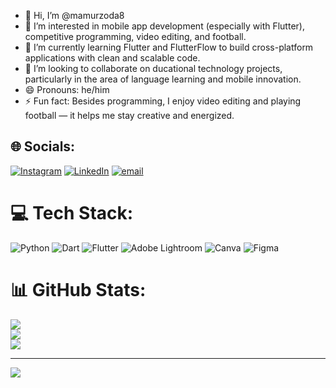 - 👋 Hi, I’m @mamurzoda8
- 👀 I’m interested in mobile app development (especially with Flutter), competitive programming, video editing, and football.
- 🌱 I’m currently learning Flutter and FlutterFlow to build cross-platform applications with clean and scalable code.
- 💞️ I’m looking to collaborate on ducational technology projects, particularly in the area of language learning and mobile innovation.
- 😄 Pronouns: he/him
- ⚡ Fun fact: Besides programming, I enjoy video editing and playing football — it helps me stay creative and energized.



## 🌐 Socials:
[![Instagram](https://img.shields.io/badge/Instagram-%23E4405F.svg?logo=Instagram&logoColor=white)](https://instagram.com/mamurzoda.8) [![LinkedIn](https://img.shields.io/badge/LinkedIn-%230077B5.svg?logo=linkedin&logoColor=white)](https://linkedin.com/in/mustafo-mamurzoda) [![email](https://img.shields.io/badge/Email-D14836?logo=gmail&logoColor=white)](mailto:mustafomamurzoda08@gmail.com) 

# 💻 Tech Stack:
![Python](https://img.shields.io/badge/python-3670A0?style=for-the-badge&logo=python&logoColor=ffdd54) ![Dart](https://img.shields.io/badge/dart-%230175C2.svg?style=for-the-badge&logo=dart&logoColor=white) ![Flutter](https://img.shields.io/badge/Flutter-%2302569B.svg?style=for-the-badge&logo=Flutter&logoColor=white) ![Adobe Lightroom](https://img.shields.io/badge/Adobe%20Lightroom-31A8FF.svg?style=for-the-badge&logo=Adobe%20Lightroom&logoColor=white) ![Canva](https://img.shields.io/badge/Canva-%2300C4CC.svg?style=for-the-badge&logo=Canva&logoColor=white) ![Figma](https://img.shields.io/badge/figma-%23F24E1E.svg?style=for-the-badge&logo=figma&logoColor=white)
# 📊 GitHub Stats:
![](https://github-readme-stats.vercel.app/api?username=mamurzoda8&theme=dark&hide_border=false&include_all_commits=false&count_private=false)<br/>
![](https://nirzak-streak-stats.vercel.app/?user=mamurzoda8&theme=dark&hide_border=false)<br/>
![](https://github-readme-stats.vercel.app/api/top-langs/?username=mamurzoda8&theme=dark&hide_border=false&include_all_commits=false&count_private=false&layout=compact)

---
[![](https://visitcount.itsvg.in/api?id=mamurzoda8&icon=0&color=0)](https://visitcount.itsvg.in)

<!-- Proudly created with GPRM ( https://gprm.itsvg.in ) -->
